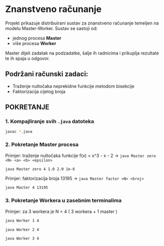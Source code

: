 # Znanstveno računanje

Projekt prikazuje distribuirani sustav za znanstveno računanje temeljen na modelu Master-Worker. Sustav se sastoji od:
- jednog procesa **Master**
- više procesa **Worker**

Master dijeli zadatak na podzadatke, šalje ih radnicima i prikuplja rezultate te ih spaja u odgovor.

## Podržani računski zadaci:
- Traženje nultočaka neprekidne funkcije metodom bisekcije
- Faktorizacija cijelog broja

## POKRETANJE

### 1. Kompajliranje svih `.java` datoteka
```bash
javac *.java
```
### 2. Pokretanje Master procesa

Primjer: traženje nultočaka funkcije f(x) = x^3 - x - 2 -> `java Master zero <N> <a> <b> <epsilon>`
```bash
java Master zero 4 1.0 2.0 1e-6
```

Primjer: faktorizacija broja 13195 -> `java Master factor <N> <broj>`
```bash
java Master 4 13195
```

### 3. Pokretanje Workera u zasebnim terminalima

Primjer: za 3 workera je N = 4 ( 3 workera + 1 master )
```bash
java Worker 1 4
```
```bash
java Worker 2 4
```
```bash
java Worker 3 4
```